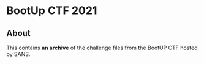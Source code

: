 # BootUp CTF 2021

## About

This contains **an archive** of the challenge files from the BootUP CTF hosted by SANS.